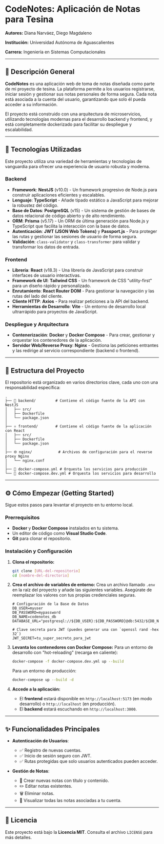 # CodeNotes: Aplicación de Notas para Tesina

**Autores:** Diana Narváez, Diego Magdaleno

**Institución:** Universidad Autónoma de Aguascalientes

**Carrera:** Ingeniería en Sistemas Computacionales

---

## 📜 Descripción General

**CodeNotes** es una aplicación web de toma de notas diseñada como parte de mi proyecto de tesina. La plataforma permite a los usuarios registrarse, iniciar sesión y gestionar sus notas personales de forma segura. Cada nota está asociada a la cuenta del usuario, garantizando que solo él pueda acceder a su información.

El proyecto está construido con una arquitectura de microservicios, utilizando tecnologías modernas para el desarrollo backend y frontend, y está completamente dockerizado para facilitar su despliegue y escalabilidad.

---

## 🚀 Tecnologías Utilizadas

Este proyecto utiliza una variedad de herramientas y tecnologías de vanguardia para ofrecer una experiencia de usuario robusta y moderna.

### **Backend**
- **Framework**: **NestJS** (v10.0) - Un framework progresivo de Node.js para construir aplicaciones eficientes y escalables.
- **Lenguaje**: **TypeScript** - Añade tipado estático a JavaScript para mejorar la robustez del código.
- **Base de Datos**: **PostgreSQL** (v15) - Un sistema de gestión de bases de datos relacional de código abierto y de alto rendimiento.
- **ORM**: **Prisma** (v5.17) - Un ORM de última generación para Node.js y TypeScript que facilita la interacción con la base de datos.
- **Autenticación**: **JWT (JSON Web Tokens)** y **Passport.js** - Para proteger las rutas y gestionar las sesiones de usuario de forma segura.
- **Validación**: `class-validator` y `class-transformer` para validar y transformar los datos de entrada.

### **Frontend**
- **Librería**: **React** (v18.3) - Una librería de JavaScript para construir interfaces de usuario interactivas.
- **Framework de UI**: **Tailwind CSS** - Un framework de CSS "utility-first" para un diseño rápido y personalizado.
- **Enrutamiento**: **React Router DOM** - Para gestionar la navegación y las rutas del lado del cliente.
- **Cliente HTTP**: **Axios** - Para realizar peticiones a la API del backend.
- **Herramientas de Desarrollo**: **Vite** - Un entorno de desarrollo local ultrarrápido para proyectos de JavaScript.

### **Despliegue y Arquitectura**
- **Contenerización**: **Docker** y **Docker Compose** - Para crear, gestionar y orquestar los contenedores de la aplicación.
- **Servidor Web/Reverse Proxy**: **Nginx** - Gestiona las peticiones entrantes y las redirige al servicio correspondiente (backend o frontend).

---

## 📁 Estructura del Proyecto

El repositorio está organizado en varios directorios clave, cada uno con una responsabilidad específica:

```
.
├── 🐳 backend/         # Contiene el código fuente de la API con NestJS
│   ├── src/
│   ├── Dockerfile
│   └── package.json
│
├── ⚛️ frontend/        # Contiene el código fuente de la aplicación con React
│   ├── src/
│   ├── Dockerfile
│   └── package.json
│
├── 🌐 nginx/            # Archivos de configuración para el reverse proxy Nginx
│   └── nginx.conf
│
├── 🐋 docker-compose.yml # Orquesta los servicios para producción
└── 🐋 docker-compose.dev.yml # Orquesta los servicios para desarrollo
```

---

## ⚙️ Cómo Empezar (Getting Started)

Sigue estos pasos para levantar el proyecto en tu entorno local.

### **Prerrequisitos**
- **Docker** y **Docker Compose** instalados en tu sistema.
- Un editor de código como **Visual Studio Code**.
- **Git** para clonar el repositorio.

### **Instalación y Configuración**

1. **Clona el repositorio:**
   ```bash
   git clone [URL-del-repositorio]
   cd [nombre-del-directorio]
   ```

2. **Crea el archivo de variables de entorno:**
   Crea un archivo llamado `.env` en la raíz del proyecto y añade las siguientes variables. Asegúrate de reemplazar los valores con tus propias credenciales seguras.

   ```env
   # Configuración de la Base de Datos
   DB_USER=myuser
   DB_PASSWORD=mypassword
   DB_NAME=codenotes_db
   DATABASE_URL="postgresql://${DB_USER}:${DB_PASSWORD}@db:5432/${DB_NAME}"

   # Clave secreta para JWT (puedes generar una con `openssl rand -hex 32`)
   JWT_SECRET=tu_super_secreto_para_jwt
   ```

3. **Levanta los contenedores con Docker Compose:**
   Para un entorno de desarrollo con "hot-reloading" (recarga en caliente):
   ```bash
   docker-compose -f docker-compose.dev.yml up --build
   ```
   Para un entorno de producción:
   ```bash
   docker-compose up --build -d
   ```

4. **Accede a la aplicación:**
   - El **frontend** estará disponible en `http://localhost:5173` (en modo desarrollo) o `http://localhost` (en producción).
   - El **backend** estará escuchando en `http://localhost:3000`.

---

## ✨ Funcionalidades Principales

- **Autenticación de Usuarios**:
  - ✅ Registro de nuevas cuentas.
  - ✅ Inicio de sesión seguro con JWT.
  - ✅ Rutas protegidas que solo usuarios autenticados pueden acceder.

- **Gestión de Notas**:
  - 📝 Crear nuevas notas con título y contenido.
  - ✏️ Editar notas existentes.
  - 🗑️ Eliminar notas.
  - 📖 Visualizar todas las notas asociadas a tu cuenta.

---

## 📄 Licencia

Este proyecto está bajo la **Licencia MIT**. Consulta el archivo `LICENSE` para más detalles.

